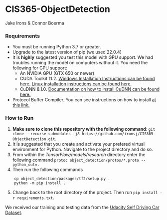 # CIS365-ObjectDetection

Jake Irons & Connor Boerma

### Requirements

- You must be running Python 3.7 or greater.
- Upgrade to the latest version of pip (we used 22.0.4)
- It is **highly** suggested you test this model with GPU support. We had troubles running the model on computers without it. You need the following for GPU support:
  - An NVIDIA GPU (GTX 650 or newer)
  - CUDA Toolkit 11.2. [Windows Installation Instructions can be found here.](https://docs.nvidia.com/cuda/archive/11.2.2/cuda-installation-guide-microsoft-windows/index.html) [Linux installation instructions can be found here.](https://docs.nvidia.com/cuda/archive/11.2.2/cuda-installation-guide-linux/index.html)
  - CuDNN 8.1.0. [Documentation on how to install CuDNN can be found here.](https://docs.nvidia.com/deeplearning/cudnn/install-guide/index.html)
- Protocol Buffer Compiler. You can see instructions on how to install [at this link.](https://grpc.io/docs/protoc-installation/)

### How to Run

1. **Make sure to clone this repository with the following command**: `git clone --recurse-submodules -j8 https://github.com/ironsj/CIS365-ObjectDetection.git`.
2. It is suggested that you create and activate your prefered virtual environment for Python. Navigate to the project directory and do so.
3. From within the _TensorFlow/models/research_ directory enter the following command `protoc object_detection/protos/*.proto --python_out=.`
4. Then run the following commands

```
    cp object_detection/packages/tf2/setup.py .
    python -m pip install .
```

5. Change back to the root directory of the project. Then run `pip install -r requirements.txt`.


We received our training and testing data from the [Udacity Self Driving Car Dataset](https://public.roboflow.com/object-detection/self-driving-car).
